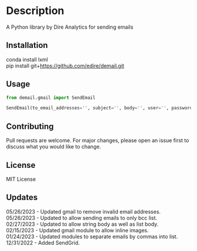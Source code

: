 # Description

A Python library by Dire Analytics for sending emails

## Installation

conda install lxml  
pip install git+https://github.com/edire/demail.git

## Usage

```python
from demail.gmail import SendEmail

SendEmail(to_email_addresses='', subject='', body='', user='', password='')
```

## Contributing

Pull requests are welcome. For major changes, please open an issue first to discuss what you would like to change.

## License

MIT License

## Updates

05/26/2023 - Updated gmail to remove invalid email addresses.<br>
05/26/2023 - Updated to allow sending emails to only bcc list.<br>
02/27/2023 - Updated to allow string body as well as list body.<br>
02/15/2023 - Updated gmail module to allow inline images.<br>
01/24/2023 - Updated modules to separate emails by commas into list.<br>
12/31/2022 - Added SendGrid.
